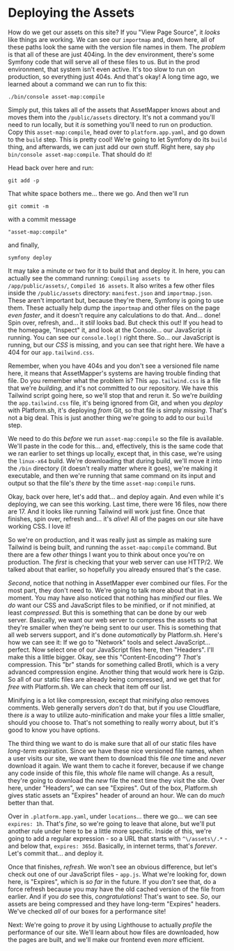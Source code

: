 # Deploying the Assets

How do we get our assets on this site? If you "View Page Source", it *looks* like things are working. We can see our `importmap` and, down here, all of these paths look the same with the version file names in them. The *problem* is that all of these are just 404ing. In the dev environment, there's some Symfony code that will serve all of these files to us. But in the prod environment, that system isn't even active. It's too slow to run on production, so everything just 404s. And that's okay! A long time ago, we learned about a command we can run to fix this:

```terminal
./bin/console asset-map:compile
```

Simply put, this takes all of the assets that AssetMapper knows about and moves them into the `/public/assets` directory. It's not a command you'll need to run locally, but it *is* something you'll need to run on production. Copy this `asset-map:compile`, head over to `platform.app.yaml`, and go down to the `build` step. This is pretty cool! We're going to let Symfony do its `build` thing, and afterwards, we can just add our own stuff. Right here, say `php bin/console asset-map:compile`. That should do it!

Head back over here and run:

```terminal
git add -p
```

That white space bothers me... there we go. And then we'll run

```terminal
git commit -m
```

with a commit message

```terminal
"asset-map:compile"
```

and finally,

```terminal
symfony deploy
```

It may take a minute or two for it to build that and deploy it. In here, you can actually see the command running: `Compiling assets to /app/public/assets/`, `Compiled 16 assets`. It also writes a few other files inside the `/public/assets` directory: `manifest.json` and `importmap.json`. These aren't important but, because they're there, Symfony is going to use them. These actually help dump the `importmap` and other files on the page *even faster*, and it doesn't require any calculations to do that. And... done! Spin over, refresh, and... it *still* looks bad. But check this out! If you head to the homepage, "Inspect" it, and look at the Console... our JavaScript *is* running. You can see our `console.log()` right there. So... our JavaScript is running, but our *CSS* is missing, and you can see that right here. We have a 404 for our `app.tailwind.css`.

Remember, when you have 404s and you don't see a versioned file name here, it means that AssetMapper's systems are having trouble finding that file. Do you remember what the problem is? This `app.tailwind.css` is a file that we're *building*, and it's not committed to our repository. We have this Tailwind script going here, so we'll stop that and rerun it. So we're *building* the `app.tailwind.css` file, it's being ignored from Git, and when you *deploy* with Platform.sh, it's deploying *from* Git, so that file is simply *missing*. That's not a big deal. This is just another thing we're going to add to our `build` step.

We need to do this *before* we run `asset-map:compile` so the file is available. We'll paste in the code for this... and, effectively, this is the same code that we ran earlier to set things up locally, except that, in this case, we're using the `linux-x64` build. We're downloading that during build, we'll move it into the `/bin` directory (it doesn't really matter where it goes), we're making it executable, and then we're running that same command on its input and output so that the file's *there* by the time `asset-map:compile` runs.

Okay, back over here, let's add that... and deploy again. And even while it's deploying, we can see this working. Last time, there were 16 files, now there are 17. And it looks like running Tailwind will work just fine. Once that finishes, spin over, refresh and... it's *alive*! All of the pages on our site have working CSS. I love it!

So we're on production, and it was really just as simple as making sure Tailwind is being built, and running the `asset-map:compile` command. But there are a few *other* things I want you to think about once you're on production. The *first* is checking that your web server can use HTTP/2. We talked about that earlier, so hopefully you already ensured that's the case.

*Second*, notice that nothing in AssetMapper ever combined our files. For the most part, they don't need to. We're going to talk more about that in a moment. You may have also noticed that nothing has *minified* our files. We *do* want our CSS and JavaScript files to be minified, or if not minified, at least *compressed*. But this is something that can be done by our web server. Basically, we want our web server to compress the assets so that they're smaller when they're being sent to our user. This is something that all web servers support, and it's done *automatically* by Platform.sh. Here's how we can see it: If we go to "Network" tools and select JavaScript... perfect. Now select one of our JavaScript files here, then "Headers". I'll make this a little bigger. Okay, see this "Content-Encoding"? *That's* compression. This "br" stands for something called Brotli, which is a very advanced compression engine. Another thing that would work here is Gzip. So all of our static files are already being compressed, and we get that for *free* with Platform.sh. We can check that item off our list.

Minifying is a lot like compression, except that minifying *also* removes comments. Web generally servers *don't* do that, but if you use Cloudflare, there *is* a way to utilize auto-minification and make your files a little smaller, should you choose to. That's not something to really worry about, but it's good to know you have options.

The third thing we want to do is make sure that all of our static files have *long-term* expiration. Since we have these nice versioned file names, when a user visits our site, we want them to download this file *one* time and *never* download it again. We want them to cache it forever, because if we change any code inside of this file, this *whole* file name will change. As a result, they're going to download the *new* file the next time they visit the site. Over here, under "Headers", we can see "Expires". Out of the box, Platform.sh gives static assets an "Expires" header of around an hour. We can do *much* better than that.

Over in `.platform.app.yaml`, under `locations`... there we go... we can see `expires: 1h`. That's *fine*, so we're going to leave that alone, but we'll put another rule under here to be a little more specific. Inside of this, we're going to add a regular expression - so a URL that starts with `^\/assets\/.*` - and below that, `expires: 365d`. Basically, in internet terms, that's *forever*. Let's commit that... and deploy it.

Once that finishes, *refresh*. We won't see an obvious difference, but let's check out one of our JavaScript files - `app.js`. What we're looking for, down here, is "Expires", which is *so far* in the future. If you *don't* see that, do a force refresh because you may have the old cached version of the file from earlier. And if you *do* see this, *congratulations*! That's want to see. *So*, our assets are being compressed and they have long-term "Expires" headers. We've checked *all* of our boxes for a performance site!

Next: We're going to *prove* it by using Lighthouse to actually *profile* the performance of our site. We'll learn about how files are downloaded, how the pages are built, and we'll make our frontend even *more* efficient.
